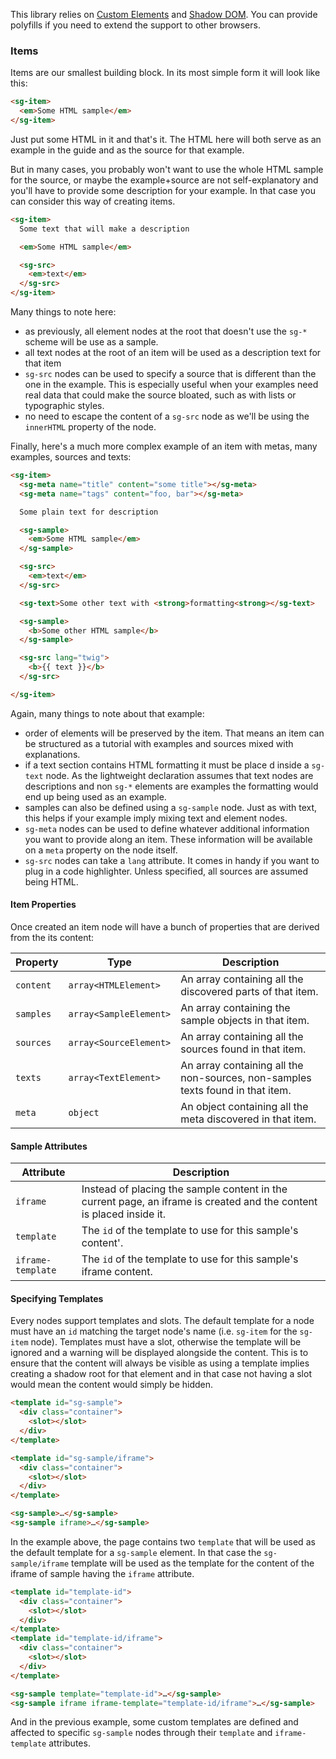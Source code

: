
This library relies on [Custom Elements](https://www.caniuse.com/#feat=custom-elementsv1) and [Shadow DOM](https://www.caniuse.com/#feat=shadowdomv1). You can provide polyfills if you need to extend the support to other browsers.

### Items

Items are our smallest building block. In its most simple form it will look like this:

```html
<sg-item>
  <em>Some HTML sample</em>
</sg-item>
```

Just put some HTML in it and that's it. The HTML here will both serve as an example in the guide and as the source for that example.

But in many cases, you probably won't want to use the whole HTML sample for the source, or maybe the example+source are not self-explanatory and you'll have to provide some description for your example. In that case you can consider this way of creating items.

```html
<sg-item>
  Some text that will make a description

  <em>Some HTML sample</em>

  <sg-src>
    <em>text</em>
  </sg-src>
</sg-item>
```

Many things to note here:
- as previously, all element nodes at the root that doesn't use the `sg-*` scheme will be use as a sample.
- all text nodes at the root of an item will be used as a description text for that item
- `sg-src` nodes can be used to specify a source that is different than the one in the example. This is especially useful when your examples need real data that could make the source bloated, such as with lists or typographic styles.
- no need to escape the content of a `sg-src` node as we'll be using the `innerHTML` property of the node.

Finally, here's a much more complex example of an item with metas, many examples, sources and texts:

```html
<sg-item>
  <sg-meta name="title" content="some title"></sg-meta>
  <sg-meta name="tags" content="foo, bar"></sg-meta>

  Some plain text for description

  <sg-sample>
    <em>Some HTML sample</em>
  </sg-sample>

  <sg-src>
    <em>text</em>
  </sg-src>

  <sg-text>Some other text with <strong>formatting<strong></sg-text>

  <sg-sample>
    <b>Some other HTML sample</b>
  </sg-sample>

  <sg-src lang="twig">
    <b>{{ text }}</b>
  </sg-src>

</sg-item>
```

Again, many things to note about that example:
- order of elements will be preserved by the item. That means an item can be structured as a tutorial with examples and sources mixed with explanations.
- if a text section contains HTML formatting it must be place
d inside a `sg-text` node. As the lightweight declaration assumes that text nodes are descriptions and non `sg-*` elements are examples the formatting would end up being used as an example.
- samples can also be defined using a `sg-sample` node. Just as with text, this helps if your example imply mixing text and element nodes.
- `sg-meta` nodes can be used to define whatever additional information you want to provide along an item. These information will be available on a `meta` property on the node itself.
- `sg-src` nodes can take a `lang` attribute. It comes in handy if you want to plug in a code highlighter. Unless specified, all sources are assumed being HTML.

#### Item Properties

Once created an item node will have a bunch of properties that are derived from the its content:

|Property|Type|Description|
|---|---|---|
|`content`|`array<HTMLElement>`|An array containing all the discovered parts of that item.|
|`samples`|`array<SampleElement>`|An array containing the sample objects in that item.|
|`sources`|`array<SourceElement>`|An array containing all the sources found in that item.|
|`texts`|`array<TextElement>`|An array containing all the non-sources, non-samples texts found in that item.|
|`meta`|`object`|An object containing all the meta discovered in that item.|


#### Sample Attributes

|Attribute|Description|
|---|---|
|`iframe`|Instead of placing the sample content in the current page, an iframe is created and the content is placed inside it.|
|`template`|The `id` of the template to use for this sample's content'.|
|`iframe-template`|The `id` of the template to use for this sample's iframe content.|

#### Specifying Templates

Every nodes support templates and slots. The default template for a node must have an `id` matching the target node's name (i.e. `sg-item` for the `sg-item` node). Templates must have a slot, otherwise the template will be ignored and a warning will be displayed alongside the content. This is to ensure that the content will always be visible as using a template implies creating a shadow root for that element and in that case not having a slot would mean the content would simply be hidden.

```html
<template id="sg-sample">
  <div class="container">
    <slot></slot>
  </div>
</template>

<template id="sg-sample/iframe">
  <div class="container">
    <slot></slot>
  </div>
</template>

<sg-sample>…</sg-sample>
<sg-sample iframe>…</sg-sample>
```

In the example above, the page contains two `template` that will be used as the default template for a `sg-sample` element. In that case the `sg-sample/iframe` template will be used as the template for the content of the iframe of sample having the `iframe` attribute.

```html
<template id="template-id">
  <div class="container">
    <slot></slot>
  </div>
</template>
<template id="template-id/iframe">
  <div class="container">
    <slot></slot>
  </div>
</template>

<sg-sample template="template-id">…</sg-sample>
<sg-sample iframe iframe-template="template-id/iframe">…</sg-sample>
```

And in the previous example, some custom templates are defined and affected to specific `sg-sample` nodes through their `template` and `iframe-template` attributes.
